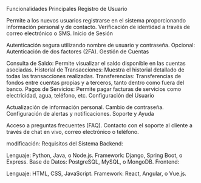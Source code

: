 Funcionalidades Principales
Registro de Usuario

Permite a los nuevos usuarios registrarse en el sistema proporcionando información personal y de contacto.
Verificación de identidad a través de correo electrónico o SMS.
Inicio de Sesión

Autenticación segura utilizando nombre de usuario y contraseña.
Opcional: Autenticación de dos factores (2FA).
Gestión de Cuentas

Consulta de Saldo: Permite visualizar el saldo disponible en las cuentas asociadas.
Historial de Transacciones: Muestra el historial detallado de todas las transacciones realizadas.
Transferencias: Transferencias de fondos entre cuentas propias y a terceros, tanto dentro como fuera del banco.
Pagos de Servicios: Permite pagar facturas de servicios como electricidad, agua, teléfono, etc.
Configuración del Usuario

Actualización de información personal.
Cambio de contraseña.
Configuración de alertas y notificaciones.
Soporte y Ayuda

Acceso a preguntas frecuentes (FAQ).
Contacto con el soporte al cliente a través de chat en vivo, correo electrónico o teléfono.

modificación:
Requisitos del Sistema
Backend:

Lenguaje: Python, Java, o Node.js.
Framework: Django, Spring Boot, o Express.
Base de Datos: PostgreSQL, MySQL, o MongoDB.
Frontend:

Lenguaje: HTML, CSS, JavaScript.
Framework: React, Angular, o Vue.js.